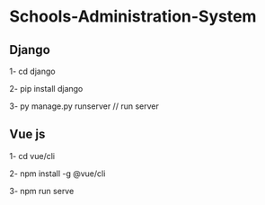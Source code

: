 # Schools-Administration-System


Django
----------------------------
1- cd django

2- pip install django

3- py manage.py runserver                  // run server




Vue js
-----------------------------

1- cd vue/cli

2- npm install -g @vue/cli

3- npm run serve